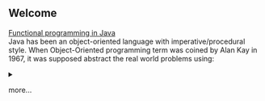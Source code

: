 ## Welcome

[Functional programming in Java](articles/functionalProgrammingInJava.md)\
Java has been an object-oriented language with imperative/procedural style. When Object-Oriented programming term was coined by Alan Kay in 1967, it was supposed abstract the real world problems using: 

<details>
<summary>

more...
</summary>

* Encapsulation
* Message passing
* Dynamic binding

Overtime many more features were added like *inheritence, polymorphism* etc. In 90s and early 2000s OOP was the way to solve all problems. 
Gradually, there was a realisation that this is not enough, the very features that were strengths of OOP were proving to be hinderence. 
Hence came the *Functional programming paradigm*. And it gained in popularity.

Since java 8 effort has been made to incorporate functional programming to it. This is not straight forward. Because it requires changing the structure of java while maintaining backward compatibility.
That is why Java developers find it very difficult to move to functional programmig paradigm.

This Article is an effort to explore and dymistify functional programming in Java in hope that it will make it easier for developers to understand why it was done that way in java.
